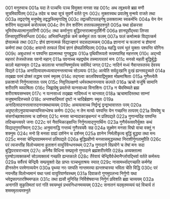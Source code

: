 001  मनुरुवाच
001a यदा ते पञ्चभिः पञ्च विमुक्ता मनसा सह
001c अथ तद्द्रक्ष्यसे ब्रह्म मणौ सूत्रमिवार्पितम्
002a तदेव च यथा सूत्रं सुवर्णे वर्तते पुनः
002c मुक्तास्वथ प्रवालेषु मृन्मये राजते तथा
003a तद्वद्गोषु मनुष्येषु तद्वद्धस्तिमृगादिषु
003c तद्वत्कीटपतङ्गेषु प्रसक्तात्मा स्वकर्मभिः
004a येन येन शरीरेण यद्यत्कर्म करोत्ययम्
004c तेन तेन शरीरेण तत्तत्फलमुपाश्नुते
005a यथा ह्येकरसा भूमिरोषध्यात्मानुसारिणी
005c तथा कर्मानुगा बुद्धिरन्तरात्मानुदर्शिनी
006a ज्ञानपूर्वोद्भवा लिप्सा लिप्सापूर्वाभिसन्धिता
006c अभिसन्धिपूर्वकं कर्म कर्ममूलं ततः फलम्
007a फलं कर्मात्मकं विद्यात्कर्म ज्ञेयात्मकं तथा
007c ज्ञेयं ज्ञानात्मकं विद्याज्ज्ञानं सदसदात्मकम्
008a ज्ञानानां च फलानां च ज्ञेयानां कर्मणां तथा
008c क्षयान्ते तत्फलं दिव्यं ज्ञानं ज्ञेयप्रतिष्ठितम्
009a महद्धि परमं भूतं युक्ताः पश्यन्ति योगिनः
009c अबुधास्तं न पश्यन्ति ह्यात्मस्था गुणबुद्धयः
010a पृथिवीरूपतो रूपमपामिह महत्तरम्
010c अद्भ्यो महत्तरं तेजस्तेजसः पवनो महान्
011a पवनाच्च महद्व्योम तस्मात्परतरं मनः
011c मनसो महती बुद्धिर्बुद्धेः कालो महान्स्मृतः
012a कालात्स भगवान्विष्णुर्यस्य सर्वमिदं जगत्
012c नादिर्न मध्यं नैवान्तस्तस्य देवस्य विद्यते
013a अनादित्वादमध्यत्वादनन्तत्वाच्च सोऽव्ययः
013c अत्येति सर्वदुःखानि दुःखं ह्यन्तवदुच्यते
014a तद्ब्रह्म परमं प्रोक्तं तद्धाम परमं स्मृतम्
014c तद्गत्वा कालविषयाद्विमुक्ता मोक्षमाश्रिताः
015a गुणैस्त्वेतैः प्रकाशन्ते निर्गुणत्वात्ततः परम्
015c निवृत्तिलक्षणो धर्मस्तथानन्त्याय कल्पते
016a ऋचो यजूंषि सामानि शरीराणि व्यपाश्रिताः
016c जिह्वाग्रेषु प्रवर्तन्ते यत्नसाध्या विनाशिनः
017a न चैवमिष्यते ब्रह्म शरीराश्रयसम्भवम्
017c न यत्नसाध्यं तद्ब्रह्म नादिमध्यं न चान्तवत्
018a ऋचामादिस्तथा साम्नां यजुषामादिरुच्यते
018c अन्तश्चादिमतां दृष्टो न चादिर्ब्रह्मणः स्मृतः
019a अनादित्वादनन्तत्वात्तदनन्तमथाव्ययम्
019c अव्ययत्वाच्च निर्द्वन्द्वं द्वन्द्वाभावात्ततः परम्
020a अदृष्टतोऽनुपायाच्चाप्यभिसन्धेश्च कर्मणः
020c न तेन मर्त्याः पश्यन्ति येन गच्छन्ति तत्परम्
021a विषयेषु च संसर्गाच्छाश्वतस्य च दर्शनात्
021c मनसा चान्यदाकाङ्क्षन्परं न प्रतिपद्यते
022a गुणान्यदिह पश्यन्ति तदिच्छन्त्यपरे जनाः
022c परं नैवाभिकाङ्क्षन्ति निर्गुणत्वाद्गुणार्थिनः
023a गुणैर्यस्त्ववरैर्युक्तः कथं विद्याद्गुणानिमान्
023c अनुमानाद्धि गन्तव्यं गुणैरवयवैः सह
024a सूक्ष्मेण मनसा विद्मो वाचा वक्तुं न शक्नुमः
024c मनो हि मनसा ग्राह्यं दर्शनेन च दर्शनम्
025a ज्ञानेन निर्मलीकृत्य बुद्धिं बुद्ध्या तथा मनः
025c मनसा चेन्द्रियग्राममनन्तं प्रतिपद्यते
026a बुद्धिप्रहीणो मनसासमृद्धस्तथा निराशीर्गुणतामुपैति
026c परं त्यजन्तीह विलोभ्यमाना हुताशनं वायुरिवेन्धनस्थम्
027a गुणादाने विप्रयोगे च तेषां मनः सदा बुद्धिपरावराभ्याम्
027c अनेनैव विधिना सम्प्रवृत्तो गुणादाने ब्रह्मशरीरमेति
028a अव्यक्तात्मा पुरुषोऽव्यक्तकर्मा सोऽव्यक्तत्वं गच्छति ह्यन्तकाले
028c तैरेवायं चेन्द्रियैर्वर्धमानैर्ग्लायद्भिर्वा वर्तते कर्मरूपः
029a सर्वैरयं चेन्द्रियैः सम्प्रयुक्तो देहः प्राप्तः पञ्चभूताश्रयः स्यात्
029c नासामर्थ्याद्गच्छति कर्मणेह हीनस्तेन परमेणाव्ययेन
030a पृथ्व्या नरः पश्यति नान्तमस्या ह्यन्तश्चास्या भविता चेति विद्धि
030c परं नयन्तीह विलोभ्यमानं यथा प्लवं वायुरिवार्णवस्थम्
031a दिवाकरो गुणमुपलभ्य निर्गुणो यथा भवेद्व्यपगतरश्मिमण्डलः
031c तथा ह्यसौ मुनिरिह निर्विशेषवान्स निर्गुणं प्रविशति ब्रह्म चाव्ययम्
032a अनागतिं सुकृतिमतां परां गतिं स्वयम्भुवं प्रभवनिधानमव्ययम्
032c सनातनं यदमृतमव्ययं पदं विचार्य तं शमममृतत्वमश्नुते

